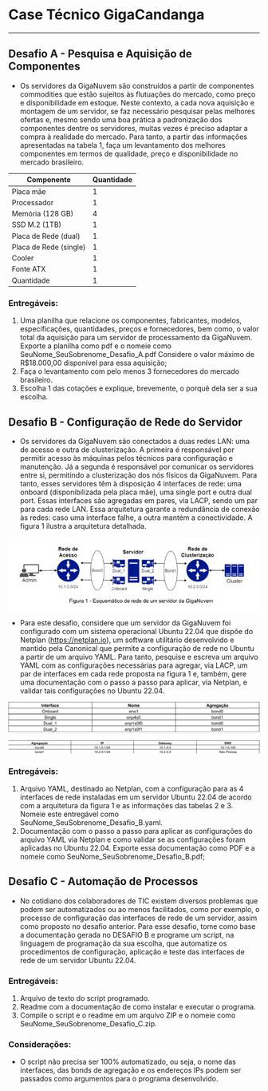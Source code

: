 # Case Técnico GigaCandanga 
---

## Desafio A - Pesquisa e Aquisição de Componentes
- Os servidores da GigaNuvem são construídos a partir de componentes commodities que estão sujeitos às flutuações do mercado, como preço e disponibilidade em estoque. Neste contexto, a cada nova aquisição e montagem de um servidor, se faz necessário pesquisar pelas melhores ofertas e, mesmo sendo uma boa prática a padronização dos componentes dentre os servidores, muitas vezes é preciso adaptar a compra à realidade do mercado. Para tanto, a partir das informações apresentadas na tabela 1, faça um levantamento dos melhores componentes em termos de qualidade, preço e disponibilidade no mercado brasileiro.

Componente          |        Quantidade
--------------------|---------------------------
Placa mãe           |      1
Processador         |        1
Memória (128 GB)    |        4
SSD M.2 (1TB)       |        1
Placa de Rede (dual)|        1
Placa de Rede (single)|      1
Cooler                |     1
Fonte ATX             |     1
Quantidade            |      1

### Entregáveis:

1) Uma planilha que relacione os componentes, fabricantes, modelos, especificações, quantidades, preços e fornecedores, bem como, o valor total da aquisição para um
servidor de processamento da GigaNuvem. Exporte a planilha como pdf e o nomeie como SeuNome_SeuSobrenome_Desafio_A.pdf
Considere o valor máximo de R$18.000,00 disponível para essa aquisição;
2) Faça o levantamento com pelo menos 3 fornecedores do mercado brasileiro.
3) Escolha 1 das cotações e explique, brevemente, o porquê dela ser a sua escolha.


## Desafio B - Configuração de Rede do Servidor
- Os servidores da GigaNuvem são conectados a duas redes LAN: uma de acesso e outra de clusterização. A primeira é responsável por permitir acesso às máquinas pelos técnicos para configuração e manutenção. Já a segunda é responsável por comunicar os servidores entre si, permitindo a clusterização dos nós físicos da GigaNuvem. Para tanto, esses servidores têm à disposição 4 interfaces de rede: uma onboard (disponibilizada pela placa mãe), uma single port e outra dual port. Essas interfaces são agregadas em pares, via LACP, sendo um par para cada rede LAN. Essa arquitetura garante a redundância de conexão às redes: caso uma interface falhe, a outra mantém a conectividade. A figura 1 ilustra a arquitetura detalhada.

![Figura 1 - Esquemático de rede de um servidor da GigaNuvem](https://github.com/Mateusrb6/CaseTecnicoGigaCandanga/blob/main/assets/print_desafioB.png)

- Para este desafio, considere que um servidor da GigaNuvem foi configurado com um sistema operacional Ubuntu 22.04 que dispõe do Netplan (https://netplan.io), um software utilitário desenvolvido e mantido pela Canonical que permite a configuração de rede no Ubuntu a partir de um arquivo YAML. Para tanto, pesquise e escreva um arquivo YAML com as configurações necessárias para agregar, via LACP, um par de interfaces em cada rede proposta na figura 1 e, também, gere uma documentação com o passo a passo para aplicar, via Netplan, e validar tais configurações no Ubuntu 22.04.

![Tabela 2 - Agregação de Interfaces](https://github.com/Mateusrb6/CaseTecnicoGigaCandanga/blob/main/assets/tabela2_desafioB.png)

![Tabela 3 - Definições para as agregações](https://github.com/Mateusrb6/CaseTecnicoGigaCandanga/blob/main/assets/tabela3_desafioB.png)

### Entregáveis:

1) Arquivo YAML, destinado ao Netplan, com a configuração para as 4 interfaces de rede instaladas em um servidor Ubuntu 22.04 de acordo com a arquitetura da figura 1 e as informações das tabelas 2 e 3. Nomeie este entregável como SeuNome_SeuSobrenome_Desafio_B.yaml.
2) Documentação com o passo a passo para aplicar as configurações do arquivo YAML via Netplan e como validar se as configurações foram aplicadas no Ubuntu 22.04. Exporte essa documentação como PDF e a nomeie como SeuNome_SeuSobrenome_Desafio_B.pdf;

## Desafio C - Automação de Processos

- No cotidiano dos colaboradores de TIC existem diversos problemas que podem ser automatizados ou ao menos facilitados, como por exemplo, o processo de configuração das interfaces de rede de um servidor, assim como proposto no desafio anterior. Para esse desafio, tome como base a documentação gerada no DESAFIO B e programe um script, na linguagem de programação da sua escolha, que automatize os procedimentos de configuração, aplicação e teste das interfaces de rede de um servidor Ubuntu 22.04.

### Entregáveis:
1) Arquivo de texto do script programado.
2) Readme com a documentação de como instalar e executar o programa.
3) Compile o script e o readme em um arquivo ZIP e o nomeie como SeuNome_SeuSobrenome_Desafio_C.zip.

### Considerações:
- O script não precisa ser 100% automatizado, ou seja, o nome das interfaces, das bonds de agregação e os endereços IPs podem ser passados como argumentos para o programa desenvolvido.
